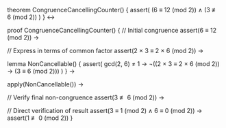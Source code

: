 theorem CongruenceCancellingCounter() {
  assert(
    (6 ≡ 12 (mod 2)) ∧ (3 ≢ 6 (mod 2))
  )
} ↔

proof CongruenceCancellingCounter() {
  // Initial congruence
  assert(6 ≡ 12 (mod 2)) →
  
  // Express in terms of common factor
  assert(2 × 3 ≡ 2 × 6 (mod 2)) →
  
  lemma NonCancellable() {
    assert(
      gcd(2, 6) ≠ 1 →
      ¬((2 × 3 ≡ 2 × 6 (mod 2)) → (3 ≡ 6 (mod 2)))
    )
  } →
  
  apply(NonCancellable()) →
  
  // Verify final non-congruence
  assert(3 ≢ 6 (mod 2)) →
  
  // Direct verification of result
  assert(3 ≡ 1 (mod 2) ∧ 6 ≡ 0 (mod 2)) →
  assert(1 ≢ 0 (mod 2))
}